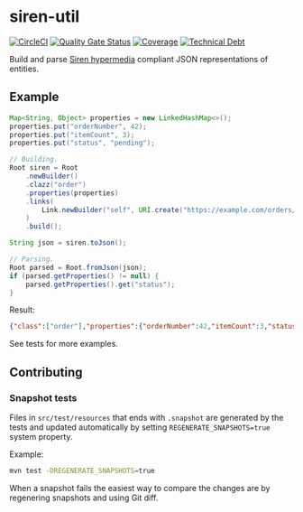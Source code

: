 # siren-util

[![CircleCI](https://circleci.com/gh/capraconsulting/siren-util.svg?style=svg)](https://circleci.com/gh/capraconsulting/siren-util)
[![Quality Gate Status](https://sonarcloud.io/api/project_badges/measure?project=capraconsulting_siren-util&metric=alert_status)](https://sonarcloud.io/dashboard?id=capraconsulting_siren-util)
[![Coverage](https://sonarcloud.io/api/project_badges/measure?project=capraconsulting_siren-util&metric=coverage)](https://sonarcloud.io/dashboard?id=capraconsulting_siren-util)
[![Technical Debt](https://sonarcloud.io/api/project_badges/measure?project=capraconsulting_siren-util&metric=sqale_index)](https://sonarcloud.io/dashboard?id=capraconsulting_siren-util)

Build and parse [Siren hypermedia](https://github.com/kevinswiber/siren)
compliant JSON representations of entities.

## Example

```java
Map<String, Object> properties = new LinkedHashMap<>();
properties.put("orderNumber", 42);
properties.put("itemCount", 3);
properties.put("status", "pending");

// Building.
Root siren = Root
    .newBuilder()
    .clazz("order")
    .properties(properties)
    .links(
        Link.newBuilder("self", URI.create("https://example.com/orders/42")).build()
    )
    .build();

String json = siren.toJson();

// Parsing.
Root parsed = Root.fromJson(json);
if (parsed.getProperties() != null) {
    parsed.getProperties().get("status");
}
```

Result:

```json
{"class":["order"],"properties":{"orderNumber":42,"itemCount":3,"status":"pending"},"links":[{"rel":["self"],"href":"https://example.com/orders/42"}]}
```

See tests for more examples.

## Contributing

### Snapshot tests

Files in `src/test/resources` that ends with `.snapshot` are generated by
the tests and updated automatically by setting `REGENERATE_SNAPSHOTS=true`
system property.

Example:

```bash
mvn test -DREGENERATE_SNAPSHOTS=true
```

When a snapshot fails the easiest way to compare the changes are by regenering
snapshots and using Git diff.
